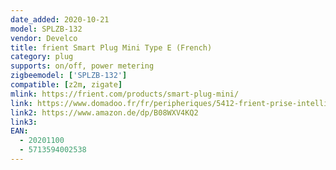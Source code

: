 ```yaml
---
date_added: 2020-10-21
model: SPLZB-132
vendor: Develco
title: frient Smart Plug Mini Type E (French)
category: plug
supports: on/off, power metering
zigbeemodel: ['SPLZB-132']
compatible: [z2m, zigate]
mlink: https://frient.com/products/smart-plug-mini/
link: https://www.domadoo.fr/fr/peripheriques/5412-frient-prise-intelligente-mini-avec-mesure-de-consommation-zigbee-ha-version-fr-5713594002514.html
link2: https://www.amazon.de/dp/B08WXV4KQ2
link3: 
EAN: 
  - 20201100
  - 5713594002538
---
```


